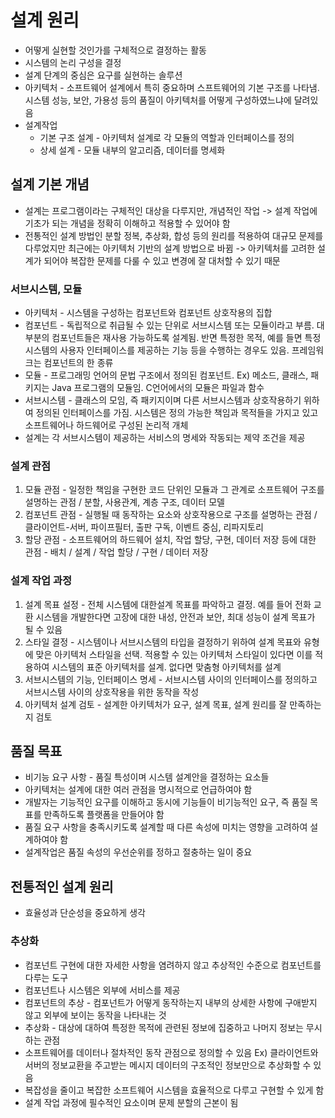 # 설계 원리

- 어떻게 실현할 것인가를 구체적으로 결정하는 활동
- 시스템의 논리 구성을 결정
- 설계 단계의 중심은 요구를 실현하는 솔루션
- 아키텍처 - 소프트웨어 설계에서 특히 중요하며 스프트웨어의 기본 구조를 나타냄. 시스템 성능, 보안, 가용성 등의 품질이 아키텍처를 어떻게 구성하였느냐에 달려있음
- 설계작업
  - 기본 구조 설계 - 아키텍처 설계로 각 모듈의 역할과 인터페이스를 정의
  - 상세 설계 - 모듈 내부의 알고리즘, 데이터를 명세화

## 설계 기본 개념

- 설계는 프로그램이라는 구체적인 대상을 다루지만, 개념적인 작업 -> 설계 작업에 기초가 되는 개념을 정확히 이해하고 적용할 수 있어야 함
- 전통적인 설계 방법인 분할 정복, 추상화, 합성 등의 원리를 적용하여 대규모 문제를 다루었지만 최근에는 아키텍처 기반의 설계 방법으로 바뀜 -> 아키텍처를 고려한 설계가 되어야 복잡한 문제를 다룰 수 있고 변경에 잘 대처할 수 있기 때문

### 서브시스템, 모듈

- 아키텍처 - 시스템을 구성하는 컴포넌트와 컴포넌트 상호작용의 집합
- 컴포넌트 - 독립적으로 취급될 수 있는 단위로 서브시스템 또는 모듈이라고 부름. 대부분의 컴포넌트들은 재사용 가능하도록 설계됨. 반면 특정한 목적, 예를 들면 특정 시스템의 사용자 인터페이스를 제공하는 기능 등을 수행하는 경우도 있음. 프레임워크는 컴포넌트의 한 종류
- 모듈 - 프로그래밍 언어의 문법 구조에서 정의된 컴포넌트. Ex) 메소드, 클래스, 패키지는 Java 프로그램의 모듈임. C언어에서의 모듈은 파일과 함수
- 서브시스템 - 클래스의 모임, 즉 패키지이며 다른 서브시스템과 상호작용하기 위하여 정의된 인터페이스를 가짐. 시스템은 정의 가능한 책임과 목적들을 가지고 있고 소프트웨어나 하드웨어로 구성된 논리적 개체
- 설계는 각 서브시스템이 제공하는 서비스의 명세와 작동되는 제약 조건을 제공

### 설계 관점

1. 모듈 관점 - 일정한 책임을 구현한 코드 단위인 모듈과 그 관계로 소프트웨어 구조를 설명하는 관점 / 분할, 사용관계, 계층 구조, 데이터 모델
2. 컴포넌트 관점 - 실행될 때 동작하는 요소와 상호작용으로 구조를 설명하는 관점 / 클라이언트-서버, 파이프필터, 출판 구독, 이벤트 중심, 리파지토리
3. 할당 관점 - 소프트웨어의 하드웨어 설치, 작업 할당, 구현, 데이터 저장 등에 대한 관점 - 배치 / 설계 / 작업 할당 / 구현 / 데이터 저장

### 설계 작업 과정

1. 설계 목표 설정 - 전체 시스템에 대한설계 목표를 파악하고 결정. 예를 들어 전화 교환 시스템을 개발한다면 고장에 대한 내성, 안전과 보안, 최대 성능이 설계 목표가  될 수 있음
2. 스타일 결정 - 시스템이나 서브시스템의 타입을 결정하기 위하여 설계 목표와 유형에 맞은 아키텍처 스타일을 선택. 적용할 수 있는 아키텍처 스타일이 있다면 이를 적용하여 시스템의 표준 아키텍처를 설계. 없다면 맞춤형 아키텍처를 설계
3. 서브시스템의 기능, 인터페이스 명세 - 서브시스템 사이의 인터페이스를 정의하고 서브시스템 사이의 상호작용을 위한 동작을 작성
4. 아키텍처 설계 검토 - 설계한 아키텍처가 요구, 설계 목표, 설계 원리를 잘 만족하는지 검토

## 품질 목표

- 비기능 요구 사항 - 품질 특성이며 시스템 설계안을 결정하는 요소들
- 아키텍처는 설계에 대한 여러 관점을 명시적으로 언급하여야 함
- 개발자는 기능적인 요구를 이해하고 동시에 기능들이 비기능적인 요구, 즉 품질 목표를 만족하도록 플랫폼을 만들어야 함
- 품질 요구 사항을 충족시키도록 설계할 때 다른 속성에 미치는 영향을 고려하여 설계하여야 함
- 설계작업은 품질 속성의 우선순위를 정하고 절충하는 일이 중요

## 전통적인 설계 원리

- 효율성과 단순성을 중요하게 생각

### 추상화

- 컴포넌트 구현에 대한 자세한 사항을 염려하지 않고 추상적인 수준으로 컴포넌트를 다루는 도구
- 컴포넌트나 시스템은 외부에 서비스를 제공
- 컴포넌트의 추상 - 컴포넌트가 어떻게 동작하는지 내부의 상세한 사항에 구애받지 않고 외부에 보이는 동작을 나타내는 것
- 추상화 - 대상에 대하여 특정한 목적에 관련된 정보에 집중하고 나머지 정보는 무시하는 관점
- 소프트웨어를 데이터나 절차적인 동작 관점으로 정의할 수 있음 Ex) 클라이언트와 서버의 정보교환을 주고받는 메시지 데이터의 구조적인 정보만으로 추상화할 수 있음
- 복잡성을 줄이고 복잡한 소프트웨어 시스템을 효율적으로 다루고 구현할 수 있게 함
- 설계 작업 과정에 필수적인 요소이며 문제 분할의 근본이 됨